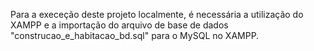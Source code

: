 Para a execeção deste projeto localmente, é necessária a utilização do XAMPP e a importação do arquivo de base de dados "construcao_e_habitacao_bd.sql" para o MySQL no XAMPP.
